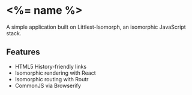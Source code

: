 # <%= name %>

A simple application built on Littlest-Isomorph, an isomorphic JavaScript stack.

## Features

- HTML5 History-friendly links
- Isomorphic rendering with React
- Isomorphic routing with Routr
- CommonJS via Browserify
